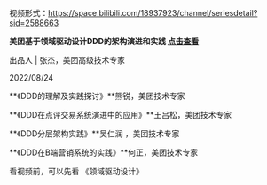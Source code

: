 视频形式：https://space.bilibili.com/18937923/channel/seriesdetail?sid=2588663

**美团基于领域驱动设计DDD的架构演进和实践 [点击查看](https://mp.weixin.qq.com/s?__biz=MjM5NjQ5MTI5OA==&mid=2651772327&idx=2&sn=95978f4431259eb71580e723997bbbcc&chksm=bd120cea8a6585fc3548a78f0e720e1ee2c4d3ba1e658cf9182d3e8609239f68bf64a57c56e5&mpshare=1&scene=1&srcid=12308CPdlBRdA3sqDuUpXcjK&sharer_sharetime=1672329999012&sharer_shareid=a77badf7803a1b52d0e1dd1760a548f4&key=b10c8f32666d7a1d9e507df588b9018b640e4f5788f3643870d3217f614ec892a20fb51191430f0702f30ef9e4f45e9bb14808c34c7e820792d6632e73312c357a184cea4a31c9357466ae48a3b826bfd0be2764c02313d5ce853f9464dd9a00ee4156919fe79bfbdee382e29c90d46559aa888baed5ae0d6c84e0f8b285aedc&ascene=1&uin=MjY5MDU3MTgyOA%3D%3D&devicetype=Windows+10+x64&version=6308011a&lang=zh_CN&exportkey=n_ChQIAhIQxMXELwqABXspgslLn5qIkxLqAQIE97dBBAEAAAAAAF79DHvlgoAAAAAOpnltbLcz9gKNyK89dVj0%2Bg6%2B6WVQyT4obuWj7pIacjDTgNClKdeOZxL6yaiFymsDuO%2B6o1VEvCAgNf%2B%2Fpvdf6tOgbluL4Wj1Qelc1K7ja8SUgYfKY5mCSp%2BnID33hq9TKcK46UyO%2BheLkIdOuCaOk%2FzdeKuy%2FBlw%2F17Lt2C8RjvaWvqjgBg1cKLUqu6wpiD139Lg3fX46PfhEO%2FDQIJEWn3JKxI8%2FLHroMZWyV2wXMjVaj3hw8ydNDGdwlg5XeEeiTbRzNURcMo4X14VNGjWlgrXMw%3D%3D&acctmode=0&pass_ticket=5aLhSvVhqu9jHbNZSdZ0Xm8QAa3l5htx6jMWtVP0L8Hcs%2Fa3wHQWpzpRxtSS1Vf6bq%2F0owziWvw%2Bx1mVsll5VA%3D%3D&wx_header=1&fontgear=2)**

出品人 | 张杰，美团高级技术专家 

2022/08/24

**《DDD的理解及实践探讨》**熊锐，美团技术专家

**《DDD在点评交易系统演进中的应用》**王吕松，美团技术专家

**《DDD分层架构实践》**吴仁润 ，美团技术专家

**《DDD在B端营销系统的实践》**何正，美团技术专家





看视频前，可以先看 《领域驱动设计》